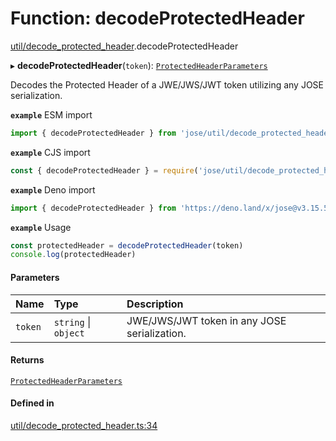 # Function: decodeProtectedHeader

[util/decode_protected_header](../modules/util_decode_protected_header.md).decodeProtectedHeader

▸ **decodeProtectedHeader**(`token`): [`ProtectedHeaderParameters`](../types/util_decode_protected_header.ProtectedHeaderParameters.md)

Decodes the Protected Header of a JWE/JWS/JWT token utilizing any JOSE serialization.

**`example`** ESM import
```js
import { decodeProtectedHeader } from 'jose/util/decode_protected_header'
```

**`example`** CJS import
```js
const { decodeProtectedHeader } = require('jose/util/decode_protected_header')
```

**`example`** Deno import
```js
import { decodeProtectedHeader } from 'https://deno.land/x/jose@v3.15.5/util/decode_protected_header.ts'
```

**`example`** Usage
```js
const protectedHeader = decodeProtectedHeader(token)
console.log(protectedHeader)
```

#### Parameters

| Name | Type | Description |
| :------ | :------ | :------ |
| `token` | `string` \| `object` | JWE/JWS/JWT token in any JOSE serialization. |

#### Returns

[`ProtectedHeaderParameters`](../types/util_decode_protected_header.ProtectedHeaderParameters.md)

#### Defined in

[util/decode_protected_header.ts:34](https://github.com/panva/jose/blob/v3.15.5/src/util/decode_protected_header.ts#L34)
